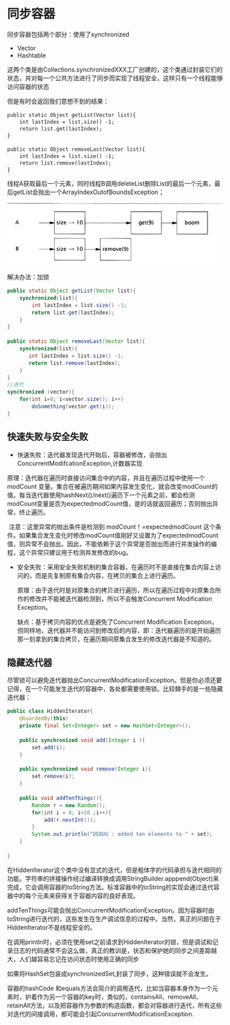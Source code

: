 # 同步容器

同步容器包括两个部分：使用了synchronized 

- Vector
- Hashtable

这两个类是由Collections.synchronizedXXX工厂创建的，这个类通过封装它们的状态，并对每一个公共方法进行了同步而实现了线程安全，这样只有一个线程能够访问容器的状态

但是有时会返回我们意想不到的结果：

```
public static Object getList(Vector list){
    int lastIndex = list.size() -1;
    return list.get(lastIndex);
}

public static Object removeLast(Vector list){
    int lastIndex = list.size() -1;
    return list.remove(lastIndex);
}
```

线程A获取最后一个元素，同时线程B调用deleteList删除List的最后一个元素，最后getList会抛出一个ArrayIndexOutofBoundsException；

![1535257312422](assets/1535257312422.png)

解决办法：加锁

```java
public static Object getList(Vector list){
	synchronized(list){
        int lastIndex = list.size() -1;
    	return list.get(lastIndex);
	}
}

public static Object removeLast(Vector list){
	synchronized(list){
       int lastIndex = list.size() -1;
       return list.remove(lastIndex);
    }
}
//迭代
synchronized (vector){
    for(int i=0; i<vector.size(); i++)
        doSomething(vector.get(i));
}
```

## 快速失败与安全失败

- 快速失败：迭代器发现迭代开始后，容器被修改，会抛出ConcurrentModifcationException,计数器实现

原理：迭代器在遍历时直接访问集合中的内容，并且在遍历过程中使用一个 modCount 变量。集合在被遍历期间如果内容发生变化，就会改变modCount的值。每当迭代器使用hashNext()/next()遍历下一个元素之前，都会检测modCount变量是否为expectedmodCount值，是的话就返回遍历；否则抛出异常，终止遍历。

​      注意：这里异常的抛出条件是检测到 modCount！=expectedmodCount 这个条件。如果集合发生变化时修改modCount值刚好又设置为了expectedmodCount值，则异常不会抛出。因此，不能依赖于这个异常是否抛出而进行并发操作的编程，这个异常只建议用于检测并发修改的bug。

- 安全失败：采用安全失败机制的集合容器，在遍历时不是直接在集合内容上访问的，而是先复制原有集合内容，在拷贝的集合上进行遍历。 

  原理：由于迭代时是对原集合的拷贝进行遍历，所以在遍历过程中对原集合所作的修改并不能被迭代器检测到，所以不会触发Concurrent Modification Exception。

  缺点：基于拷贝内容的优点是避免了Concurrent Modification Exception，但同样地，迭代器并不能访问到修改后的内容，即：迭代器遍历的是开始遍历那一刻拿到的集合拷贝，在遍历期间原集合发生的修改迭代器是不知道的。

## 隐藏迭代器

尽管锁可以避免迭代器抛出ConcurrentModificationException。但是你必须还要记得，在一个可能发生迭代的容器中，各处都需要使用锁。比较棘手的是一些隐藏迭代器：

```java
public class HiddenIterator{
    @GuardedBy(this)
    private final Set<Integer> set = new HashSet<Integer>();
    
    public synchronized void add(Integer i ){
        set.add(i);
    }
    
    public synchronized void remove(Integer i){
        set.remove(i);
    }
    
    public void addTenThings(){
        Random r = new Random();
        for(int i = 0; i<10 ;i++){
            add(r.nextInt());
        }
        System.out.println("DEBUG : added ten elements to " + set);
    }
    
}
```

在HiddenIterator这个类中没有显式的迭代，但是粗体字的代码承担与迭代相同的功能。字符串的拼接操作经过编译转换成调用StringBuilder.apppend(Object)来完成，它会调用容器的toString方法。标准容器中的toString的实现会通过迭代容器中的每个元素来获得关于容器内容的良好表现。

addTenThings可能会抛出ConcurrentModificationException。因为容器时由toString进行迭代的，这些发生在生产调试信息的过程中。当然，真正的问题在于HiddenIterator不是线程安全的。

在调用println时，必须在使用set之前请求到HiddenIterator的锁，但是调试和记录日志的代码通常不会这么做，真正的教训是，状态和保护她的同步之间差距越大，人们越容易忘记在访问状态时使用正确的同步

如果将HashSet包装成synchronizedSet,封装了同步，这种错误就不会发生。

容器的hashCode 和equals方法会简介的调用迭代，比如当容器本身作为一个元素时，护着作为另一个容器的key时，类似的，containsAll、removeAll、retainAll方法，以及把容器作为参数的构造函数，都会对容器进行迭代，所有这些对迭代的间接调用，都可能会引起ConcurrentModificationException.